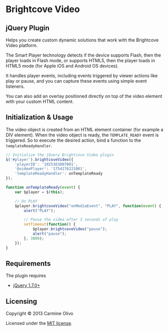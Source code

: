 Brightcove Video
==================================================

jQuery Plugin
--------------------------------------

Helps you create custom dynamic solutions that work with the Brightcove Video platform.

The Smart Player technology detects if the device supports Flash, then the player loads in Flash mode, or supports HTML5, then the player loads in HTML5 mode (for Apple iOS and Android OS devices).

It handles player events, including events triggered by viewer actions like play or pause, and you can capture these events using simple event listeners.

You can also add an overlay positioned directly on top of the video element with your custom HTML content.

Initialization & Usage
--------------------------------------
The video object is created from an HTML element container (for example a DIV element).
When the video object is ready, the `TEMPLATE_READY` event is triggered.
So to execute the desired action, bind a function to the `templateReadyHandler`.

```javascript
// Initialize the jQuery Brightcove Video plugin
$('#player').brightcoveVideo({
	'playerID': '1925363807001',
	'@videoPlayer': '1754276221001',
	'templateReadyHandler': onTemplateReady
});

function onTemplateReady(event) {
	var $player = $(this);

	// On PLAY
	$player.brightcoveVideo("onMediaEvent", "PLAY", function(event) {
		alert("PLAY");

		// Pause the video after 3 seconds of play
		setTimeout(function() {
			$player.brightcoveVideo("pause");
			alert("pause");
		}, 3000);
	});
}
```

Requirements
--------------------------------------
The plugin requires
* [jQuery 1.7.0+](http://jquery.com)

Licensing
--------------------------------------

Copyright &copy; 2013 Carmine Olivo

Licensed under the [MIT license](http://co.mit-license.org/).
